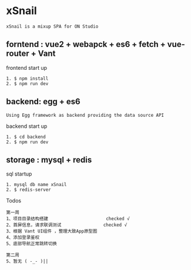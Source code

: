 # xSnail

```
xSnail is a mixup SPA for ON Studio 
```

## forntend : vue2 + webapck + es6 + fetch + vue-router + Vant 
frontend start up
```
1. $ npm install
2. $ npm run dev
```

## backend: egg + es6 
    Using Egg framework as backend providing the data source API
backend start up
```
1. $ cd backend
2. $ npm run dev 
```

## storage : mysql + redis
sql startup
```
1. mysql db name xSnail
2. $ redis-server
```

Todos
```
第一周
1、项目目录结构搭建                      checked √
2、首屏信息，请求联调测试                checked √
3、根据 Vant UI组件 ，整理大致App原型图
4、添加登录鉴权
5、底部导航正常跳转切换

第二周
5、暂无 ( -_- )||
```
